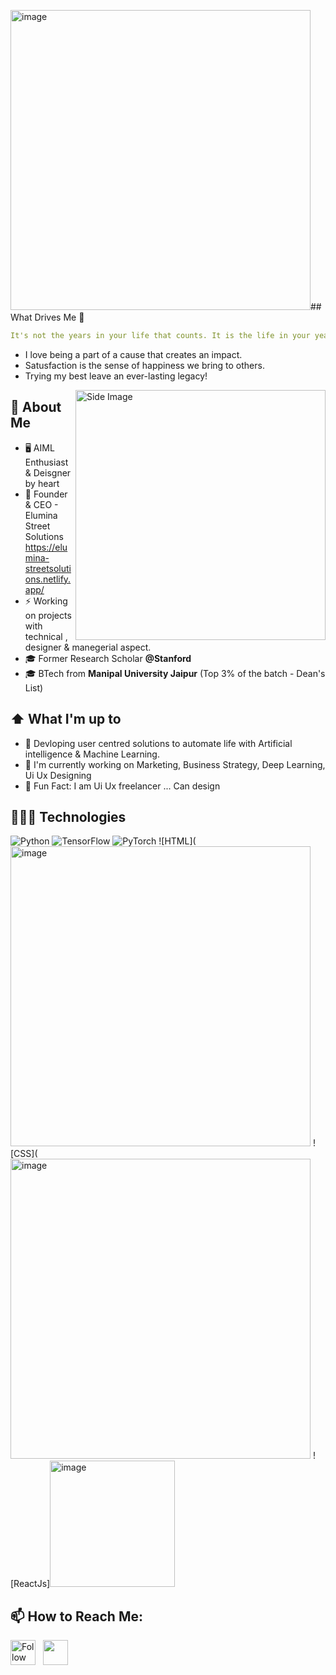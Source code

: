 <img width="480" height="480" alt="image" src="https://github.com/user-attachments/assets/c9d14275-7de9-43a0-b19c-bfbacfe80f4d" />## What Drives Me 🎯
```yaml
It's not the years in your life that counts. It is the life in your years!
```
- I love being a part of a cause that creates an impact.
- Satusfaction is the sense of happiness we bring to others.
- Trying my best leave an ever-lasting legacy!

<img src="[https://user-images.githubusercontent.com/74038190/235224431-e8c8c12e-6826-47f1-89fb-2ddad83b3abf.gif]" alt="Side Image" align="right" width="400">


## :book: About Me
- 🖥 AIML Enthusiast & Deisgner by heart
- 💼 Founder & CEO - Elumina Street Solutions https://elumina-streetsolutions.netlify.app/
- ⚡ Working on projects with technical , designer & manegerial aspect.
- 🎓 Former Research Scholar **@Stanford**
- 🎓 BTech from **Manipal University Jaipur** (Top 3% of the batch - Dean's List)


## ⬆ What I'm up to
- 🔨 Devloping user centred solutions to automate life with Artificial intelligence & Machine Learning.
- 🔨 I'm currently working on Marketing, Business Strategy, Deep Learning, Ui Ux Designing
- 🔭 Fun Fact: I am Ui Ux freelancer ... Can design 


## 👨🏻‍💻 Technologies
![Python](https://user-images.githubusercontent.com/74038190/212257472-08e52665-c503-4bd9-aa20-f5a4dae769b5.gif)
![TensorFlow](https://img.shields.io/badge/-TensorFlow-000?&logo=TensorFlow)
![PyTorch](https://img.shields.io/badge/-PyTorch-000?&logo=PyTorch)
![HTML](<img width="480" height="480" alt="image" src="https://github.com/user-attachments/assets/3e82e7b2-27b2-4f87-b648-3b5fc2c557b7" />
![CSS](<img width="480" height="480" alt="image" src="https://github.com/user-attachments/assets/aefe5351-5139-433f-bf1d-4cbda28f8ed6" />
![ReactJs]<img width="200" height="202" alt="image" src="https://github.com/user-attachments/assets/3d7338a3-7129-443d-b3a3-1088a83f6257" />






## 📫 How to Reach Me:
[<img height="40" src="https://img.icons8.com/color/48/000000/linkedin.png" height="40em" align="center" alt="Follow Harshada on LinkedIn" title="Follow Harshada on LinkedIn"/>](https://www.linkedin.com/in/harshadachandel/) &nbsp; <a href="mailto:hcxgraphics@gmail.com"> <img height="40" src="https://img.icons8.com/fluent/48/000000/gmail.png" align="center" />
  
